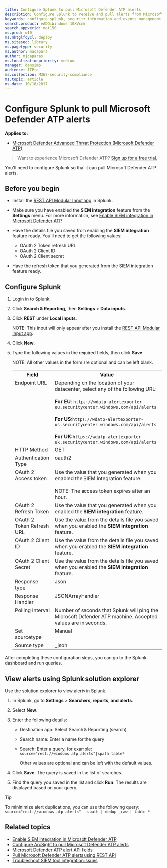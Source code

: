 ```yaml
---
title: Configure Splunk to pull Microsoft Defender ATP alerts
description: Configure Splunk to receive and pull alerts from Microsoft Defender Security Center.
keywords: configure splunk, security information and events management tools, splunk
search.product: eADQiWindows 10XVcnh
search.appverid: met150
ms.prod: w10
ms.mktglfcycl: deploy
ms.sitesec: library
ms.pagetype: security
ms.author: macapara
author: mjcaparas
ms.localizationpriority: medium
manager: dansimp
audience: ITPro
ms.collection: M365-security-compliance 
ms.topic: article
ms.date: 10/16/2017
---
```


# Configure Splunk to pull Microsoft Defender ATP alerts

**Applies to:**


- [Microsoft Defender Advanced Threat Protection (Microsoft Defender ATP)](https://go.microsoft.com/fwlink/p/?linkid=2069559)



>Want to experience Microsoft Defender ATP? [Sign up for a free trial.](https://www.microsoft.com/en-us/WindowsForBusiness/windows-atp?ocid=docs-wdatp-configuresplunk-abovefoldlink) 

You'll need to configure Splunk so that it can pull Microsoft Defender ATP alerts.

## Before you begin

- Install the [REST API Modular Input app](https://splunkbase.splunk.com/app/1546/) in Splunk.
- Make sure you have enabled the **SIEM integration** feature from the **Settings** menu. For more information, see [Enable SIEM integration in Microsoft Defender ATP](enable-siem-integration.md)

- Have the details file you saved from enabling the **SIEM integration** feature ready. You'll need to get the following values:
  - OAuth 2 Token refresh URL
  - OAuth 2 Client ID
  - OAuth 2 Client secret

- Have the refresh token that you generated from the SIEM integration feature ready.

## Configure Splunk

1. Login in to Splunk.

2. Click **Search & Reporting**, then **Settings** > **Data inputs**.

3. Click **REST** under **Local inputs**.

   NOTE:
   This input will only appear after you install the [REST API Modular Input app](https://splunkbase.splunk.com/app/1546/).

4. Click **New**.

5. Type the following values in the required fields, then click **Save**:

   NOTE:
   All other values in the form are optional and can be left blank.

   <table>
   <tbody style="vertical-align:top;">
   <tr>
   <th>Field</th>
   <th>Value</th>
   </tr>
   <tr>
   <td>Endpoint URL</td>
   <td>Depending on the location of your datacenter, select any of the following URL: </br></br> <strong>For EU</strong>:  <code>https://wdatp-alertexporter-eu.securitycenter.windows.com/api/alerts</code><br></br><strong>For US:</strong><code>https://wdatp-alertexporter-us.securitycenter.windows.com/api/alerts</code> <br><br> <strong>For UK:</strong><code>https://wdatp-alertexporter-uk.securitycenter.windows.com/api/alerts</code>
   </tr>
   <tr>
   <td>HTTP Method</td>
   <td>GET</td>
   </tr>
   <td>Authentication Type</td>
   <td>oauth2</td>
   <tr>
   <td>OAuth 2 Access token</td>
   <td>Use the value that you generated when you enabled the SIEM integration feature. </br></br> NOTE: The access token expires after an hour. </td>
   </tr>
   <tr>
   <td>OAuth 2 Refresh Token</td>
   <td>Use the value that you generated when you enabled the <strong>SIEM integration</strong> feature.</td>
   </tr>
   <tr>
   <td>OAuth 2 Token Refresh URL</td>
   <td>Use the value from the details file you saved when you enabled the <strong>SIEM integration</strong> feature.</td>
   </tr>
   <tr>
   <td>OAuth 2 Client ID</td>
   <td>Use the value from the details file you saved when you enabled the <strong>SIEM integration</strong> feature.</td>
   </tr>
   <tr>
   <td>OAuth 2 Client Secret</td>
   <td>Use the value from the details file you saved when you enabled the <strong>SIEM integration</strong> feature.</td>
   </tr>
   <tr>
   <td>Response type</td>
   <td>Json</td>
   </tr>
   <tr>
   <td>Response Handler</td>
   <td>JSONArrayHandler</td>
   </tr>
   <tr>
   <td>Polling Interval</td>
   <td>Number of seconds that Splunk will ping the Microsoft Defender ATP machine. Accepted values are in seconds.</td>
   </tr>
   <tr>
   <td>Set sourcetype</td>
   <td>Manual</td>
   </tr>
   <tr>
   <td>Source type</td>
   <td>_json</td>
   </tr>
   </tr>
   </table>

After completing these configuration steps, you can go to the Splunk dashboard and run queries.

## View alerts using Splunk solution explorer
Use the solution explorer to view alerts in Splunk.

1. In Splunk, go to **Settings** > **Searchers, reports, and alerts**.

2. Select **New**.

3. Enter the following details:
   - Destination app: Select Search & Reporting (search)
   - Search name: Enter a name for the query
   - Search: Enter a query, for example:</br>
     `source="rest://windows atp alerts"|spath|table*`

     Other values are optional and can be left with the default values.
4. Click **Save**. The query is saved in the list of searches.

5. Find the query you saved in the list and click **Run**. The results are displayed based on your query.


>[!TIP]
> To mininimize alert duplications, you can use the following query:
>```source="rest://windows atp alerts" | spath | dedup _raw | table *``` 

## Related topics
- [Enable SIEM integration in Microsoft Defender ATP](enable-siem-integration.md)
- [Configure ArcSight to pull Microsoft Defender ATP alerts](configure-arcsight.md)
- [Microsoft Defender ATP alert API fields](api-portal-mapping.md)
- [Pull Microsoft Defender ATP alerts using REST API](pull-alerts-using-rest-api.md)
- [Troubleshoot SIEM tool integration issues](troubleshoot-siem.md)

